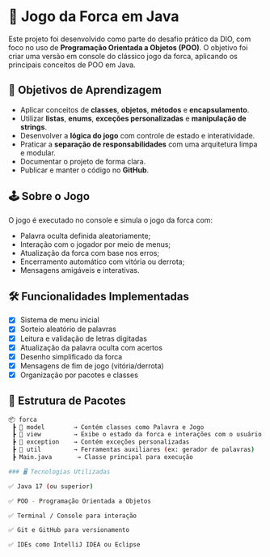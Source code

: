 # 🎯 Jogo da Forca em Java

Este projeto foi desenvolvido como parte do desafio prático da DIO, com foco no uso de **Programação Orientada a Objetos (POO)**. O objetivo foi criar uma versão em console do clássico jogo da forca, aplicando os principais conceitos de POO em Java.

## 🧠 Objetivos de Aprendizagem

- Aplicar conceitos de **classes**, **objetos**, **métodos** e **encapsulamento**.
- Utilizar **listas**, **enums**, **exceções personalizadas** e **manipulação de strings**.
- Desenvolver a **lógica do jogo** com controle de estado e interatividade.
- Praticar a **separação de responsabilidades** com uma arquitetura limpa e modular.
- Documentar o projeto de forma clara.
- Publicar e manter o código no **GitHub**.

## 🕹️ Sobre o Jogo

O jogo é executado no console e simula o jogo da forca com:

- Palavra oculta definida aleatoriamente;
- Interação com o jogador por meio de menus;
- Atualização da forca com base nos erros;
- Encerramento automático com vitória ou derrota;
- Mensagens amigáveis e interativas.

## 🛠️ Funcionalidades Implementadas

- [x] Sistema de menu inicial
- [x] Sorteio aleatório de palavras
- [x] Leitura e validação de letras digitadas
- [x] Atualização da palavra oculta com acertos
- [x] Desenho simplificado da forca
- [x] Mensagens de fim de jogo (vitória/derrota)
- [x] Organização por pacotes e classes

## 📁 Estrutura de Pacotes

```bash
📦 forca
 ┣ 📂 model        → Contém classes como Palavra e Jogo
 ┣ 📂 view         → Exibe o estado da forca e interações com o usuário
 ┣ 📂 exception    → Contém exceções personalizadas
 ┣ 📂 util         → Ferramentas auxiliares (ex: gerador de palavras)
 ┣ Main.java       → Classe principal para execução

### 🖥️ Tecnologias Utilizadas 

✅ Java 17 (ou superior)

✅ POO - Programação Orientada a Objetos

✅ Terminal / Console para interação

✅ Git e GitHub para versionamento

✅ IDEs como IntelliJ IDEA ou Eclipse

